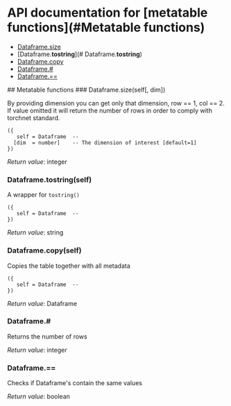 # API documentation for [metatable functions](#__Metatable functions__)
- [Dataframe.size](#Dataframe.size)
- [Dataframe.__tostring__](#	Dataframe.__tostring__)
- [Dataframe.copy](#Dataframe.copy)
- [Dataframe.#](#Dataframe.#)
- [Dataframe.==](#Dataframe.==)

<a name="__Metatable functions__">
## Metatable functions

<a name="Dataframe.size">
### Dataframe.size(self[, dim])

By providing dimension you can get only that dimension, row == 1, col == 2. If
value omitted it will  return the number of rows in order to comply with torchnet
standard.

```
({
   self = Dataframe  -- 
  [dim  = number]    -- The dimension of interest [default=1]
})
```

_Return value_: integer
	<a name="Dataframe.__tostring__">
### Dataframe.__tostring__(self)

A wrapper for `tostring()`

```
({
   self = Dataframe  -- 
})
```

_Return value_: string
<a name="Dataframe.copy">
### Dataframe.copy(self)

Copies the table together with all metadata

```
({
   self = Dataframe  -- 
})
```

_Return value_: Dataframe
<a name="Dataframe.#">
### Dataframe.#

Returns the number of rows

_Return value_: integer
<a name="Dataframe.==">
### Dataframe.==

Checks if Dataframe's contain the same values

_Return value_: boolean
